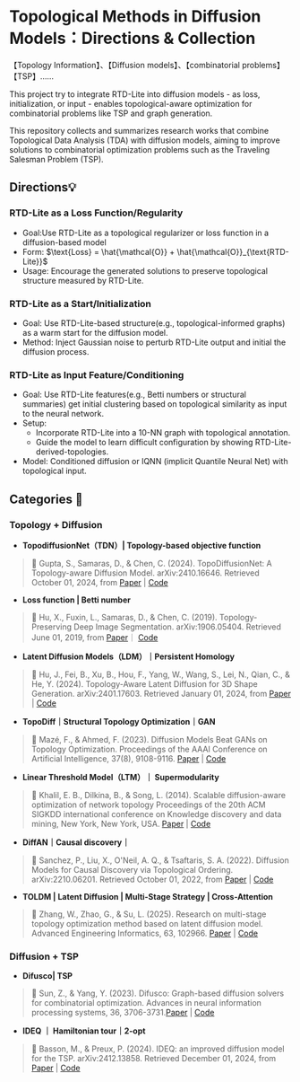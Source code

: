 # Topological Methods in Diffusion Models：Directions & Collection

【Topology Information】、【Diffusion models】、【combinatorial problems】【TSP】…… 

This project try to integrate RTD-Lite into diffusion models - as loss, initialization, or input - enables topological-aware optimization for combinatorial problems like TSP and graph generation.

This repository collects and summarizes research works that combine Topological Data Analysis (TDA) with diffusion models, aiming to improve solutions to combinatorial optimization problems such as the Traveling Salesman Problem (TSP).

## Directions💡
### RTD-Lite as a Loss Function/Regularity
- Goal:Use RTD-Lite as a topological regularizer or loss function in a diffusion-based model
- Form: $\text{Loss} = \hat{\mathcal{O}} + \hat{\mathcal{O}}_{\text{RTD-Lite}}$
- Usage: Encourage the generated solutions to preserve topological structure measured by RTD-Lite.

### RTD-Lite as a Start/Initialization
- Goal: Use RTD-Lite-based structure(e.g., topological-informed graphs) as a warm start for the diffusion model.
- Method: Inject Gaussian noise to perturb RTD-Lite output and initial the diffusion process.

### RTD-Lite as Input Feature/Conditioning
- Goal: Use RTD-Lite features(e.g., Betti numbers or structural summaries) get initial clustering based on topological similarity as input to the neural network.
- Setup:
  - Incorporate RTD-Lite into a 10-NN graph with topological annotation.
  - Guide the model to learn difficult configuration by showing RTD-Lite-derived-topologies.
- Model: Conditioned diffusion or IQNN (implicit Quantile Neural Net) with topological input.

## Categories 🧰
### Topology + Diffusion

-  **TopodiffusionNet（TDN）| Topology-based objective function**

> 📖 Gupta, S., Samaras, D., & Chen, C. (2024). TopoDiffusionNet: A Topology-aware Diffusion Model. arXiv:2410.16646. Retrieved October 01, 2024, from [Paper](https://arxiv.org/pdf/2410.16646) | [Code](https://github.com/Saumya-Gupta-26/TopoDiffusionNet)

-  **Loss function | Betti number**
  
> 📖 Hu, X., Fuxin, L., Samaras, D., & Chen, C. (2019). Topology-Preserving Deep Image Segmentation. arXiv:1906.05404. Retrieved June 01, 2019, from [Paper](https://arxiv.org/pdf/1906.05404)｜ [Code]()

-  **Latent Diffusion Models（LDM）｜Persistent Homology**
  
> 📖 Hu, J., Fei, B., Xu, B., Hou, F., Yang, W., Wang, S., Lei, N., Qian, C., & He, Y. (2024). Topology-Aware Latent Diffusion for 3D Shape Generation. arXiv:2401.17603. Retrieved January 01, 2024, from [Paper](https://arxiv.org/pdf/2401.17603) | [Code]()

- **TopoDiff｜Structural Topology Optimization｜GAN**
  
> 🌟 Mazé, F., & Ahmed, F. (2023). Diffusion Models Beat GANs on Topology Optimization. Proceedings of the AAAI Conference on Artificial Intelligence, 37(8), 9108-9116. [Paper](https://doi.org/10.1609/aaai.v37i8.26093) | [Code](https://decode.mit.edu/projects/topodiff/)

- **Linear Threshold Model（LTM）｜ Supermodularity**
  
> 📖 Khalil, E. B., Dilkina, B., & Song, L. (2014). Scalable diffusion-aware optimization of network topology Proceedings of the 20th ACM SIGKDD international conference on Knowledge discovery and data mining, New York, New York, USA. [Paper](https://doi.org/10.1145/2623330.2623704) | [Code]()

- **DiffAN｜Causal discovery｜**
  
> 📖 Sanchez, P., Liu, X., O'Neil, A. Q., & Tsaftaris, S. A. (2022). Diffusion Models for Causal Discovery via Topological Ordering. arXiv:2210.06201. Retrieved October 01, 2022, from [Paper](https://arxiv.org/pdf/2210.06201) | [Code](https://github.com/vios-s/DiffAN)

- **TOLDM | Latent Diffusion | Multi-Stage Strategy | Cross-Attention**
  
> 📖 Zhang, W., Zhao, G., & Su, L. (2025). Research on multi-stage topology optimization method based on latent diffusion model. Advanced Engineering Informatics, 63, 102966. [Paper](https://doi.org/https://doi.org/10.1016/j.aei.2024.102966) | [Code]()

### Diffusion + TSP 
- **Difusco| TSP**
  
> 📖 Sun, Z., & Yang, Y. (2023). Difusco: Graph-based diffusion solvers for combinatorial optimization. Advances in neural information processing systems, 36, 3706-3731.[Paper](https://arxiv.org/pdf/2302.08224) | [Code](https://github.com/Edward-Sun/DIFUSCO)
- **IDEQ ｜ Hamiltonian tour｜2-opt**
  
> 📖 Basson, M., & Preux, P. (2024). IDEQ: an improved diffusion model for the TSP. arXiv:2412.13858. Retrieved December 01, 2024, from [Paper](https://arxiv.org/pdf/2412.13858) | [Code]()

